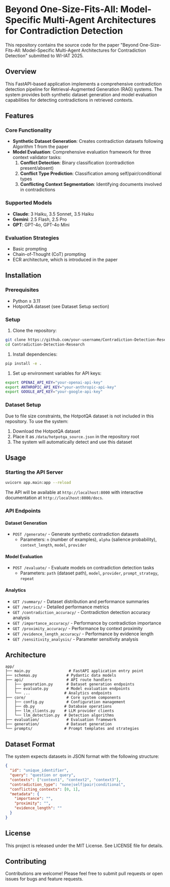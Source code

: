 # Beyond One-Size-Fits-All: Model-Specific Multi-Agent Architectures for Contradiction Detection

This repository contains the source code for the paper "Beyond One-Size-Fits-All: Model-Specific Multi-Agent Architectures for Contradiction Detection" submitted to WI-IAT 2025.

## Overview

This FastAPI-based application implements a comprehensive contradiction detection pipeline for Retrieval-Augmented Generation (RAG) systems. The system provides both synthetic dataset generation and model evaluation capabilities for detecting contradictions in retrieved contexts.

## Features

### Core Functionality

- **Synthetic Dataset Generation**: Creates contradiction datasets following Algorithm 1 from the paper
- **Model Evaluation**: Comprehensive evaluation framework for three context validator tasks:
  1. **Conflict Detection**: Binary classification (contradiction present/absent)
  2. **Conflict Type Prediction**: Classification among self/pair/conditional types
  3. **Conflicting Context Segmentation**: Identifying documents involved in contradictions

### Supported Models

- **Claude**: 3 Haiku, 3.5 Sonnet, 3.5 Haiku
- **Gemini**: 2.5 Flash, 2.5 Pro
- **GPT**: GPT-4o, GPT-4o Mini

### Evaluation Strategies

- Basic prompting
- Chain-of-Thought (CoT) prompting
- ECR architecture, which is introduced in the paper

## Installation

### Prerequisites

- Python ≥ 3.11
- HotpotQA dataset (see Dataset Setup section)

### Setup

1. Clone the repository:

```bash
git clone https://github.com/your-username/Contradiction-Detection-Research.git
cd Contradiction-Detection-Research
```

1. Install dependencies:

```bash
pip install -e .
```

1. Set up environment variables for API keys:

```bash
export OPENAI_API_KEY="your-openai-api-key"
export ANTHROPIC_API_KEY="your-anthropic-api-key"
export GOOGLE_API_KEY="your-google-api-key"
```

### Dataset Setup

Due to file size constraints, the HotpotQA dataset is not included in this repository. To use the system:

1. Download the HotpotQA dataset
2. Place it as `/data/hotpotqa_source.json` in the repository root
3. The system will automatically detect and use this dataset

## Usage

### Starting the API Server

```bash
uvicorn app.main:app --reload
```

The API will be available at `http://localhost:8000` with interactive documentation at `http://localhost:8000/docs`.

### API Endpoints

#### Dataset Generation

- `POST /generate/` - Generate synthetic contradiction datasets
  - Parameters: `n` (number of examples), `alpha` (salience probability), `context_length`, `model`, `provider`

#### Model Evaluation

- `POST /evaluate/` - Evaluate models on contradiction detection tasks
  - Parameters: `path` (dataset path), `model`, `provider`, `prompt_strategy`, `repeat`

#### Analytics

- `GET /summary/` - Dataset distribution and performance summaries
- `GET /metrics/` - Detailed performance metrics
- `GET /contradiction_accuracy/` - Contradiction detection accuracy analysis
- `GET /importance_accuracy/` - Performance by contradiction importance
- `GET /proximity_accuracy/` - Performance by context proximity
- `GET /evidence_length_accuracy/` - Performance by evidence length
- `GET /sensitivity_analysis/` - Parameter sensitivity analysis

## Architecture

```text
app/
├── main.py                 # FastAPI application entry point
├── schemas.py             # Pydantic data models
├── api/                   # API route handlers
│   ├── generation.py      # Dataset generation endpoints
│   ├── evaluate.py        # Model evaluation endpoints
│   └── ...               # Analytics endpoints
├── core/                  # Core system components
│   ├── config.py          # Configuration management
│   ├── db.py             # Database operations
│   ├── llm_clients.py    # LLM provider clients
│   └── llm_detection.py  # Detection algorithms
├── evaluation/            # Evaluation framework
├── generation/            # Dataset generation
└── prompts/              # Prompt templates and strategies
```

## Dataset Format

The system expects datasets in JSON format with the following structure:

```json
{
  "id": "unique_identifier",
  "query": "question or query",
  "contexts": ["context1", "context2", "context3"],
  "contradiction_type": "none|self|pair|conditional",
  "conflicting_contexts": [0, 1],
  "metadata": {
    "importance": "",
    "proximity": "",
    "evidence_length": ""
  }
}
```

## License

This project is released under the MIT License. See LICENSE file for details.

## Contributing

Contributions are welcome! Please feel free to submit pull requests or open issues for bugs and feature requests.
